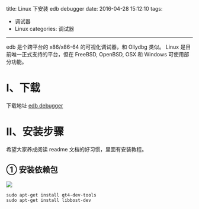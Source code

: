 title: Linux 下安装 edb debugger
date: 2016-04-28 15:12:10
tags:
- 调试器
- Linux
categories: 调试器
---
edb 是个跨平台的 x86/x86-64 的可视化调试器，和 Ollydbg 类似。
Linux 是目前唯一正式支持的平台，但在 FreeBSD, OpenBSD, OSX 和 Windows 可使用部分功能。
<!-- more -->
# Ⅰ、下载
下载地址 [edb debugger](https://github.com/eteran)
# Ⅱ、安装步骤
希望大家养成阅读 readme 文档的好习惯，里面有安装教程。
## ① 安装依赖包
![](http://ww3.sinaimg.cn/large/005CA6ZCgw1f3cgden37vj30a104qdg5.jpg)
```
sudo apt-get install qt4-dev-tools
sudo apt-get install libbost-dev

```
